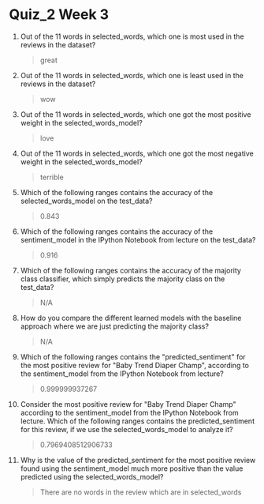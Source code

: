 # Quiz_2 Week 3

1. Out of the 11 words in selected_words, which one is most used in the reviews in the dataset?
    > great

2. Out of the 11 words in selected_words, which one is least used in the reviews in the dataset?
    > wow

3. Out of the 11 words in selected_words, which one got the most positive weight in the selected_words_model?
    > love

4. Out of the 11 words in selected_words, which one got the most negative weight in the selected_words_model?
    > terrible

5. Which of the following ranges contains the accuracy of the selected_words_model on the test_data?
    > 0.843

6. Which of the following ranges contains the accuracy of the sentiment_model in the IPython Notebook from lecture on the test_data?
    > 0.916

7. Which of the following ranges contains the accuracy of the majority class classifier, which simply predicts the majority class on the test_data?
    > N/A

8. How do you compare the different learned models with the baseline approach where we are just predicting the majority class?
    > N/A

9. Which of the following ranges contains the "predicted_sentiment" for the most positive review for "Baby Trend Diaper Champ", according to the sentiment_model from the IPython Notebook from lecture?
    > 0.999999937267

10. Consider the most positive review for "Baby Trend Diaper Champ" according to the sentiment_model from the IPython Notebook from lecture. Which of the following ranges contains the predicted_sentiment for this review, if we use the selected_words_model to analyze it?
    > 0.7969408512906733

11. Why is the value of the predicted_sentiment for the most positive review found using the sentiment_model much more positive than the value predicted using the selected_words_model?
    > There are no words in the review which are in selected_words
